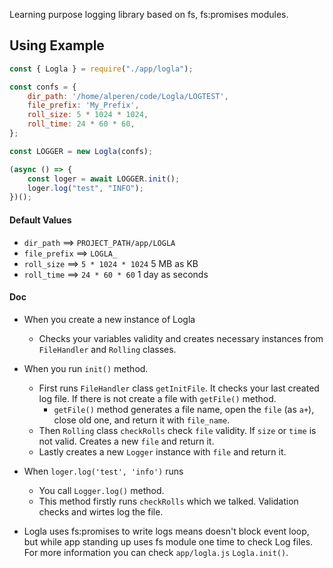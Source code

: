 Learning purpose logging library based on fs, fs:promises modules.

## Using Example

```js
const { Logla } = require("./app/logla");

const confs = {
    dir_path: '/home/alperen/code/Logla/LOGTEST',
    file_prefix: 'My_Prefix',
    roll_size: 5 * 1024 * 1024,
    roll_time: 24 * 60 * 60,
};

const LOGGER = new Logla(confs);

(async () => {
    const loger = await LOGGER.init();
    loger.log("test", "INFO");
})();

```
#### Default Values
- `dir_path` ==> `PROJECT_PATH/app/LOGLA`
- `file_prefix` ==> `LOGLA_`
- `roll_size` ==> `5 * 1024 * 1024` 5 MB as KB
- `roll_time` ==> `24 * 60 * 60` 1 day as seconds

#### Doc
- When you create a new instance of Logla
  - Checks your variables validity and creates necessary instances from `FileHandler` and `Rolling` classes.
- When you run `init()` method.
  - First runs `FileHandler` class `getInitFile`. It checks your last created log file. If there is not create a file with `getFile()` method.
    - `getFile()` method generates a file name, open the `file` (as `a+`), close old one, and return it with `file_name`.
  - Then `Rolling` class `checkRolls` check `file` validity. If `size` or `time` is not valid. Creates a new `file` and return it.
  - Lastly creates a new `Logger` instance with `file` and return it.
- When `loger.log('test', 'info')` runs
  - You call `Logger.log()` method.
  - This method firstly runs `checkRolls` which we talked. Validation checks and wirtes log the file.

- Logla uses fs:promises to write logs means doesn't block event loop, but while app standing up uses fs module one time to check Log files. For more information you can check `app/logla.js` `Logla.init()`.